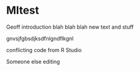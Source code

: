 # MItest
Geoff introduction
blah blah blah new text and stuff

gnvsjfgbsdjksdfnlgndflkgnl

conflicting code from R Studio

Someone else editing

